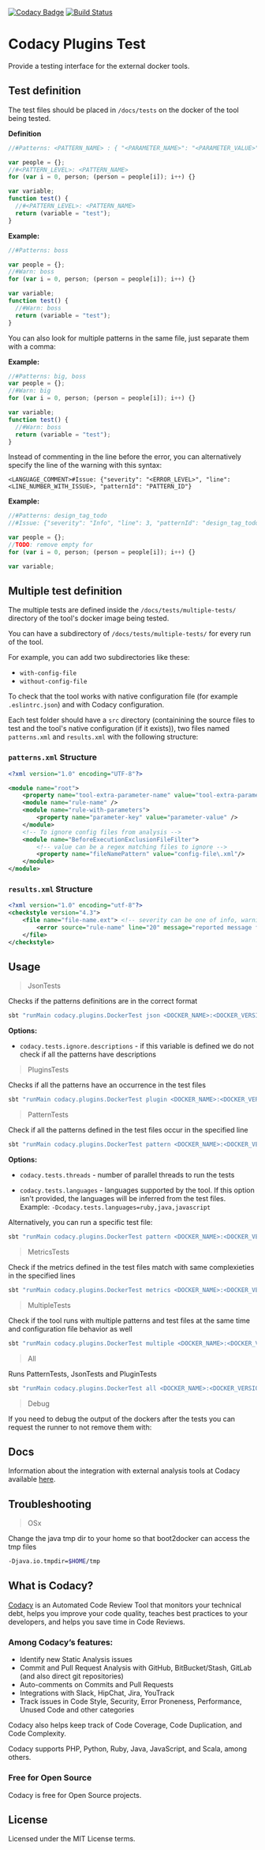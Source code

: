 [![Codacy Badge](https://api.codacy.com/project/badge/grade/77e0473f417446a78758f02785a705b8)](https://www.codacy.com/app/Codacy/codacy-plugins-test)
[![Build Status](https://circleci.com/gh/codacy/codacy-plugins-test.svg?style=shield&circle-token=:circle-token)](https://circleci.com/gh/codacy/codacy-plugins-test)

# Codacy Plugins Test

Provide a testing interface for the external docker tools.

## Test definition

The test files should be placed in `/docs/tests` on the docker of the tool being tested.

**Definition**

```javascript
//#Patterns: <PATTERN_NAME> : { "<PARAMETER_NAME>": "<PARAMETER_VALUE>" }

var people = {};
//#<PATTERN_LEVEL>: <PATTERN_NAME>
for (var i = 0, person; (person = people[i]); i++) {}

var variable;
function test() {
  //#<PATTERN_LEVEL>: <PATTERN_NAME>
  return (variable = "test");
}
```

**Example:**

```javascript
//#Patterns: boss

var people = {};
//#Warn: boss
for (var i = 0, person; (person = people[i]); i++) {}

var variable;
function test() {
  //#Warn: boss
  return (variable = "test");
}
```

You can also look for multiple patterns in the same file, just separate them
with a comma:

**Example:**

```javascript
//#Patterns: big, boss
var people = {};
//#Warn: big
for (var i = 0, person; (person = people[i]); i++) {}

var variable;
function test() {
  //#Warn: boss
  return (variable = "test");
}
```

Instead of commenting in the line before the error, you can alternatively
specify the line of the warning with this syntax:

    <LANGUAGE_COMMENT>#Issue: {"severity": "<ERROR_LEVEL>", "line": <LINE_NUMBER_WITH_ISSUE>, "patternId": "PATTERN_ID"}

**Example:**

```javascript
//#Patterns: design_tag_todo
//#Issue: {"severity": "Info", "line": 3, "patternId": "design_tag_todo"}

var people = {};
//TODO: remove empty for
for (var i = 0, person; (person = people[i]); i++) {}

var variable;
```

## Multiple test definition

The multiple tests are defined inside the `/docs/tests/multiple-tests/` directory of the tool's docker image being tested.

You can have a subdirectory of `/docs/tests/multiple-tests/` for every run of the tool.

For example, you can add two subdirectories like these:

-   `with-config-file`
-   `without-config-file`

To check that the tool works with native configuration file (for example `.eslintrc.json`) and with Codacy configuration.

Each test folder should have a `src` directory (containining the source files to test and the tool's native
configuration (if it exists)), two files named `patterns.xml` and `results.xml` with the following structure:

### `patterns.xml` Structure

```xml
<?xml version="1.0" encoding="UTF-8"?>

<module name="root">
    <property name="tool-extra-parameter-name" value="tool-extra-parameter-value" />
    <module name="rule-name" />
    <module name="rule-with-parameters">
        <property name="parameter-key" value="parameter-value" />
    </module>
    <!-- To ignore config files from analysis -->
    <module name="BeforeExecutionExclusionFileFilter">
        <!-- value can be a regex matching files to ignore -->
        <property name="fileNamePattern" value="config-file\.xml"/>
    </module>
</module>
```

### `results.xml` Structure

```xml
<?xml version="1.0" encoding="utf-8"?>
<checkstyle version="4.3">
    <file name="file-name.ext"> <!-- severity can be one of info, warning or error -->
        <error source="rule-name" line="20" message="reported message from the tool" severity="info|warning|error" />
    </file>
</checkstyle>
```

## Usage

> JsonTests

Checks if the patterns definitions are in the correct format

```sh
sbt "runMain codacy.plugins.DockerTest json <DOCKER_NAME>:<DOCKER_VERSION>"
```

**Options:**

-   `codacy.tests.ignore.descriptions` - if this variable is defined we do not check if all the patterns have descriptions

> PluginsTests

Checks if all the patterns have an occurrence in the test files

```sh
sbt "runMain codacy.plugins.DockerTest plugin <DOCKER_NAME>:<DOCKER_VERSION>"
```

> PatternTests

Check if all the patterns defined in the test files occur in the specified line

```sh
sbt "runMain codacy.plugins.DockerTest pattern <DOCKER_NAME>:<DOCKER_VERSION>"
```

**Options:**

-   `codacy.tests.threads` - number of parallel threads to run the tests

-   `codacy.tests.languages` - languages supported by the tool. If this option isn't provided, the languages
    will be inferred from the test files. Example: `-Dcodacy.tests.languages=ruby,java,javascript`

Alternatively, you can run a specific test file:

```sh
sbt "runMain codacy.plugins.DockerTest pattern <DOCKER_NAME>:<DOCKER_VERSION> no-curly-brackets"
```

> MetricsTests

Check if the metrics defined in the test files match with same complexieties in the specified lines

```sh
sbt "runMain codacy.plugins.DockerTest metrics <DOCKER_NAME>:<DOCKER_VERSION>"
```

> MultipleTests

Check if the tool runs with multiple patterns and test files at the same time and configuration file behavior as well

```sh
sbt "runMain codacy.plugins.DockerTest multiple <DOCKER_NAME>:<DOCKER_VERSION>"
```

> All

Runs PatternTests, JsonTests and PluginTests

```sh
sbt "runMain codacy.plugins.DockerTest all <DOCKER_NAME>:<DOCKER_VERSION>"
```

> Debug

If you need to debug the output of the dockers after the tests you can request the runner to not remove them with:

## Docs

Information about the integration with external analysis tools at Codacy available [here](https://github.com/codacy/codacy-engine-scala-seed#docs).

## Troubleshooting

> OSx

Change the java tmp dir to your home so that boot2docker can access the tmp files

```sh
-Djava.io.tmpdir=$HOME/tmp
```

## What is Codacy?

[Codacy](https://www.codacy.com/) is an Automated Code Review Tool that monitors your technical debt, helps you improve your code quality, teaches best practices to your developers, and helps you save time in Code Reviews.

### Among Codacy’s features:

-   Identify new Static Analysis issues
-   Commit and Pull Request Analysis with GitHub, BitBucket/Stash, GitLab (and also direct git repositories)
-   Auto-comments on Commits and Pull Requests
-   Integrations with Slack, HipChat, Jira, YouTrack
-   Track issues in Code Style, Security, Error Proneness, Performance, Unused Code and other categories

Codacy also helps keep track of Code Coverage, Code Duplication, and Code Complexity.

Codacy supports PHP, Python, Ruby, Java, JavaScript, and Scala, among others.

### Free for Open Source

Codacy is free for Open Source projects.

## License

Licensed under the MIT License terms.

